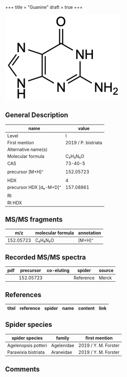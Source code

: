 +++
title = "Guanine"
draft = true
+++

![](/img/Guanine.png)

## General Description

| name                    | value               |
|-------------------------|---------------------|
| Level                   | I                   |
| First mention           | 2019 / P. bistriata |
| Alternative name(s)     |                     |
| Molecular formula       | C₅H₅N₅O             |
| CAS                     | 73-40-5             |
|                         |                     |
| precursor [M+H]⁺        | 152.05723           |
|                         |                     |
| HDX                     | 4                   |
| precursor HDX [d₄-M+D]⁺ | 157.08861           |
|                         |                     |
| Rt                      |                     |
| Rt HDX                  |                     |

## MS/MS fragments

| m/z       | molecular formula | annotation |
|-----------|-------------------|------------|
| 152.05723 | C₅H₆N₅O           | [M+H]⁺     |

## Recorded MS/MS spectra

| pdf | precursor | co-eluting | spider    | source |
|-----|-----------|------------|-----------|--------|
|     | 152.05723 |            | Reference | Merck  |

## References

| titel  | reference | spider | name | content | link |
|--------|-----------|--------|------|---------|------|

## Spider species

| spider species      | family     | first mention        |
|---------------------|------------|----------------------|
| Agelenopsis potteri | Agelenidae | 2019 / Y. M. Forster |
| Parawixia bistriata | Araneidae  | 2019 / Y. M. Forster |

## Comments